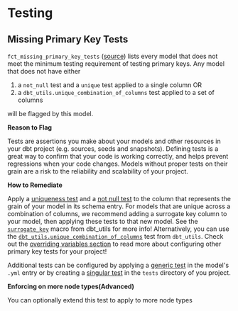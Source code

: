 
# Testing

## Missing Primary Key Tests

`fct_missing_primary_key_tests` ([source](https://github.com/dbt-labs/dbt-project-evaluator/tree/main/models/marts/tests/fct_missing_primary_key_tests.sql)) lists every model that does not meet the minimum testing requirement of testing primary keys. Any model that does not have either

1. a `not_null` test and a `unique` test applied to a single column OR
2. a `dbt_utils.unique_combination_of_columns` test applied to a set of columns

will be flagged by this model.

**Reason to Flag**

Tests are assertions you make about your models and other resources in your dbt project (e.g. sources, seeds and snapshots). Defining tests is a great way to confirm that your code is working correctly, and helps prevent regressions when your code changes. Models without proper tests on their grain are a risk to the reliability and scalability of your project.

**How to Remediate**

Apply a [uniqueness test](https://docs.getdbt.com/reference/resource-properties/tests#unique) and a [not null test](https://docs.getdbt.com/reference/resource-properties/tests#not_null) to the column that represents the grain of your model in its schema entry. For models that are unique across a combination of columns, we recommend adding a surrogate key column to your model, then applying these tests to that new model. See the [`surrogate_key`](https://github.com/dbt-labs/dbt-utils#surrogate_key-source) macro from dbt_utils for more info! Alternatively, you can use the [`dbt_utils.unique_combination_of_columns`](https://github.com/dbt-labs/dbt-utils#unique_combination_of_columns-source) test from `dbt_utils`. Check out the [overriding variables section](../customization/overriding-variables.md) to read more about configuring other primary key tests for your project!

Additional tests can be configured by applying a [generic test](https://docs.getdbt.com/docs/building-a-dbt-project/tests#generic-tests) in the model's `.yml` entry or by creating a [singular test](https://docs.getdbt.com/docs/building-a-dbt-project/tests#singular-tests)
in the `tests` directory of you project.

**Enforcing on more node types(Advanced)**

You can optionally extend this test to apply to more node types (`source`,`snapshot`, `seed`). By configuring the variable `enforced_primary_key_node_types` to be a set of node types for which you wish to enforce primary key test coverage in addition to (or instead of) just models. Check out the [overriding variables section](../customization/overriding-variables.md) for instructions

Snapshots should always have a multi-field primary key in order to function, while sources and seeds may not. Depending on your expectations for duplicates and null values, different kinds of primary key tests may be appropriate. Consider your use case carefully.

---
## Missing Source Freshness 

`fct_sources_without_freshness` ([source](https://github.com/dbt-labs/dbt-project-evaluator/tree/main/models/marts/tests/fct_sources_without_freshness.sql)) lists every source that does not have a source freshness threshold defined. Any source that does not have one or both of warn_after and error_after will be flagged by this model.

**Reason to Flag**

Source freshness is useful for understanding if your data pipelines are in a healthy state and is a critical component of defining SLAs for your warehouse. Enabling freshness for sources also facilitates [referencing the source freshness results in the selectors](https://docs.getdbt.com/reference/node-selection/methods#the-source_status-method) for a more efficient execution. 

**How to Remediate**

Apply a [source freshness block](https://docs.getdbt.com/docs/build/sources#declaring-source-freshness) to the source definition. This can be implemented at either the source name or table name level.
---

## Test Coverage

`fct_test_coverage` ([source](https://github.com/dbt-labs/dbt-project-evaluator/tree/main/models/marts/tests/fct_test_coverage.sql)) contains metrics pertaining to project-wide test coverage.
Specifically, this models measures:

1. `test_coverage_pct`: the percentage of your models that have minimum 1 test applied.
2. `test_to_model_ratio`: the ratio of the number of tests in your dbt project to the number of models in your dbt project
3. `<model_type>_test_coverage_pct`: the percentage of each of your model types that have minimum 1 test applied.

This model will raise a `warn` error on a `dbt build` or `dbt test` if the `test_coverage_pct` is less than 100%.
You can set your own threshold by overriding the `test_coverage_target` variable.
You can adjust your own model types by overriding the `model_types` variable. [See overriding variables section.](../customization/overriding-variables.md)

**Reason to Flag**
We recommend that every model in your dbt project has tests applied to ensure the accuracy of your data transformations.

**How to Remediate**

Apply a [generic test](https://docs.getdbt.com/docs/building-a-dbt-project/tests#generic-tests) in the model's `.yml` entry, or create a [singular test](https://docs.getdbt.com/docs/building-a-dbt-project/tests#singular-tests)
in the `tests` directory of you project.

As explained above, we recommend [at a minimum](https://www.getdbt.com/analytics-engineering/transformation/data-testing/#what-should-you-test), every model should have `not_null` and `unique` tests set up on a primary key.
